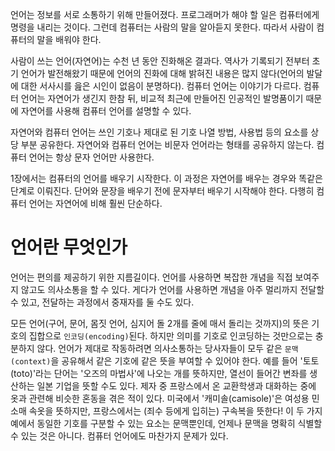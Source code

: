언어는 정보를 서로 소통하기 위해 만들어졌다. 프로그래머가 해야 할 일은 컴퓨터에게 명령을 내리는 것이다. 그런데 컴퓨터는 사람의 말을 알아듣지 못한다. 따라서 사람이 컴퓨터의 말을 배워야 한다.

사람이 쓰는 언어(자연어)는 수천 년 동안 진화해온 결과다. 역사가 기록되기 전부터 초기 언어가 발전해왔기 때문에 언어의 진화에 대해 밝혀진 내용은 많지 않다(언어의 발달에 대한 서사시를 읊은 시인이 없음이 분명하다). 컴퓨터 언어는 이야기가 다르다. 컴퓨터 언어는 자연어가 생긴지 한참 뒤, 비교적 최근에 만들어진 인공적인 발명품이기 때문에 자연어를 사용해 컴퓨터 언어를 설명할 수 있다.

자연어와 컴퓨터 언어는 쓰인 기호나 제대로 된 기호 나열 방법, 사용법 등의 요소를 상당 부분 공유한다. 자연어와 컴퓨터 언어는 비문자 언어라는 형태를 공유하지 않는다. 컴퓨터 언어는 항상 문자 언어만 사용한다.

1장에서는 컴퓨터의 언어를 배우기 시작한다. 이 과정은 자연어를 배우는 경우와 똑같은 단계로 이뤄진다. 단어와 문장을 배우기 전에 문자부터 배우기 시작해야 한다. 다행히 컴퓨터 언어는 자연어에 비해 훨씬 단순하다.

# 언어란 무엇인가
언어는 편의를 제공하기 위한 지름길이다. 언어를 사용하면 복잡한 개념을 직접 보여주지 않고도 의사소통을 할 수 있다. 게다가 언어를 사용하면 개념을 아주 멀리까지 전달할 수 있고, 전달하는 과정에서 중재자를 둘 수도 있다.

모든 언어(구어, 문어, 몸짓 언어, 심지어 돌 2개를 줄에 매서 돌리는 것까지)의 뜻은 기호의 집합으로 `인코딩(encoding)`된다. 하지만 의미를 기호로 인코딩하는 것만으로는 충분하지 않다. 언어가 제대로 작동하려면 의사소통하는 당사자들이 모두 같은 `문맥(context)`을 공유해서 같은 기호에 같은 뜻을 부여할 수 있어야 한다. 예를 들어 '토토(toto)'라는 단어는 '오즈의 마법사'에 나오는 개를 뜻하지만, 열선이 들어간 변좌를 생산하는 일본 기업을 뜻할 수도 있다. 제자 중 프랑스에서 온 교환학생과 대화하는 중에 옷과 관련해 비슷한 혼동을 겪은 적이 있다. 미국에서 '캐미솔(camisole)'은 여성용 민소매 속옷을 뜻하지만, 프랑스에서는 (죄수 등에게 입히는) 구속복을 뜻한다! 이 두 가지 예에서 동일한 기호를 구분할 수 있는 요소는 문맥뿐인데, 언제나 문맥을 명확히 식별할 수 있는 것은 아니다. 컴퓨터 언어에도 마찬가지 문제가 있다.